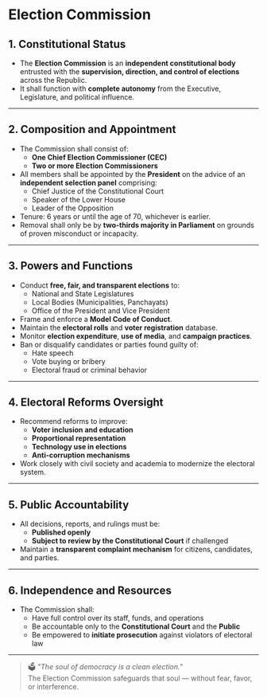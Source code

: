 # Election Commission

## 1. Constitutional Status

- The **Election Commission** is an **independent constitutional body** entrusted with the **supervision, direction, and control of elections** across the Republic.
- It shall function with **complete autonomy** from the Executive, Legislature, and political influence.

---

## 2. Composition and Appointment

- The Commission shall consist of:
  - **One Chief Election Commissioner (CEC)**
  - **Two or more Election Commissioners**
- All members shall be appointed by the **President** on the advice of an **independent selection panel** comprising:
  - Chief Justice of the Constitutional Court
  - Speaker of the Lower House
  - Leader of the Opposition
- Tenure: 6 years or until the age of 70, whichever is earlier.
- Removal shall only be by **two-thirds majority in Parliament** on grounds of proven misconduct or incapacity.

---

## 3. Powers and Functions

- Conduct **free, fair, and transparent elections** to:
  - National and State Legislatures
  - Local Bodies (Municipalities, Panchayats)
  - Office of the President and Vice President
- Frame and enforce a **Model Code of Conduct**.
- Maintain the **electoral rolls** and **voter registration** database.
- Monitor **election expenditure**, **use of media**, and **campaign practices**.
- Ban or disqualify candidates or parties found guilty of:
  - Hate speech
  - Vote buying or bribery
  - Electoral fraud or criminal behavior

---

## 4. Electoral Reforms Oversight

- Recommend reforms to improve:
  - **Voter inclusion and education**
  - **Proportional representation**
  - **Technology use in elections**
  - **Anti-corruption mechanisms**
- Work closely with civil society and academia to modernize the electoral system.

---

## 5. Public Accountability

- All decisions, reports, and rulings must be:
  - **Published openly**
  - **Subject to review by the Constitutional Court** if challenged
- Maintain a **transparent complaint mechanism** for citizens, candidates, and parties.

---

## 6. Independence and Resources

- The Commission shall:
  - Have full control over its staff, funds, and operations
  - Be accountable only to the **Constitutional Court** and the **Public**
  - Be empowered to **initiate prosecution** against violators of electoral law

---

> 🗳️ *"The soul of democracy is a clean election."*  
> The Election Commission safeguards that soul — without fear, favor, or interference.
